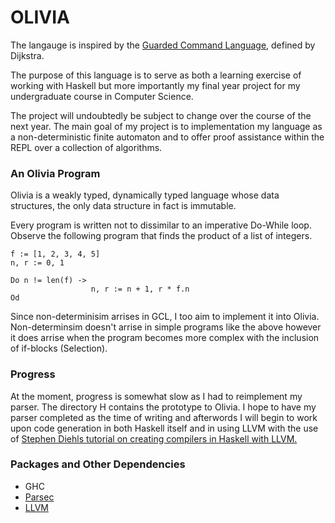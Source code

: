 # **OLIVIA** 

The langauge is inspired by the [Guarded Command Language](https://en.wikipedia.org/wiki/Guarded_Command_Language), defined by Dijkstra.

The purpose of this language is to serve as both a learning exercise of working with Haskell but more importantly my final year project for my undergraduate course in Computer Science. 

The project will undoubtedly be subject to change over the course of the next year. The main goal of my project is to implementation my language as a non-deterministic finite automaton and to offer proof assistance within the REPL over a collection of algorithms. 

### An Olivia Program

Olivia is a weakly typed, dynamically typed language whose data structures, the only data structure in fact is immutable. 

Every program is written not to dissimilar to an imperative Do-While loop. Observe the following program that finds the product of a list of integers. 

```
f := [1, 2, 3, 4, 5]
n, r := 0, 1

Do n != len(f) ->
                  n, r := n + 1, r * f.n
Od
```

Since non-determinisim arrises in GCL, I too aim to implement it into Olivia. Non-determinsim doesn't arrise in simple programs like the above however it does arrise when the program becomes more complex with the inclusion of if-blocks (Selection). 


### Progress 
At the moment, progress is somewhat slow as I had to reimplement my parser. The directory H contains the prototype to Olivia. I hope to have my parser completed as the time of writing and afterwords I will begin to work upon code generation in both Haskell itself and in using LLVM with the use of [Stephen Diehls tutorial on creating compilers in Haskell with LLVM.](http://www.stephendiehl.com/llvm/)


### Packages and Other Dependencies
- GHC 
- [Parsec](http://hackage.haskell.org/package/parsec)
- [LLVM](https://github.com/llvm-hs/llvm-hs/blob/llvm-4/README.md#installing-llvm)






